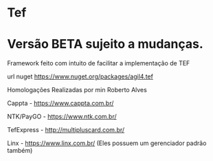 # Tef

# Versão BETA sujeito a mudanças.

Framework feito com intuito de facilitar a implementação de TEF 

url nuget https://www.nuget.org/packages/agil4.tef

Homologações Realizadas por min Roberto Alves

Cappta - https://www.cappta.com.br/

NTK/PayGO - https://www.ntk.com.br/

TefExpress - http://multipluscard.com.br/

Linx - https://www.linx.com.br/ (Eles possuem um gerenciador padrão também) 
